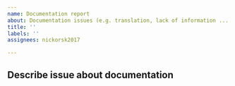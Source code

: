 ```yaml
---
name: Documentation report
about: Documentation issues (e.g. translation, lack of information ... )
title: ''
labels: ''
assignees: nickorsk2017

---
```


**Describe issue about documentation**
---
